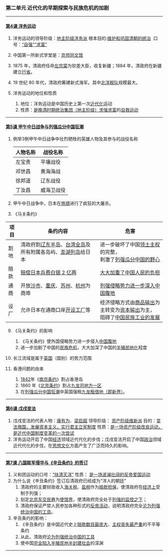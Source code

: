 ### 第二单元 近代化的早期探索与民族危机的加剧

---

#### [第4课 洋务运动](./%E7%AC%AC4%E8%AF%BE%20%E6%B4%8B%E5%8A%A1%E8%BF%90%E5%8A%A8)

1. 洋务运动的领导阶级：<u>地主阶级洋务派</u>
   ​ 根本目的:<u>维护和巩固清朝的统治</u>
   ​ 口号：<u>“自强”“求富”</u>
2. 中国第一所新式学堂是：<u>京师同文馆</u>
3. 1875 年，清政府任命<u>左宗棠</u>为钦差大臣，收复新疆；1884 年，清政府在新疆建立<u>行省</u>。
4. 19 世纪 80 年代，清政府筹建新式海军。其中<u>北洋舰队</u>规模最大。
5. 洋务运动的地位和性质

   1. 地位：洋务运动是中国历史上第一次<u>近代化</u>运动
   2. 性质：<u>是晚清时期统治集团（地主阶级）求强求富</u>的<u>自救运动</u>

---

#### [第5课 甲午中日战争与列强瓜分中国狂潮](./%E7%AC%AC5%E8%AF%BE%20%E7%94%B2%E5%8D%88%E4%B8%AD%E6%97%A5%E6%88%98%E4%BA%89%E4%B8%8E%E5%88%97%E5%BC%BA%E7%93%9C%E5%88%86%E4%B8%AD%E5%9B%BD%E7%8B%82%E6%BD%AE)

1. 例举3例甲午中日战争中壮烈牺牲的英雄人物及其参与的战役名称

   | 人物名称 | 战役名称   |
   | -------- | ---------- |
   | 左宝贵   | 平壤战役   |
   | 邓世昌   | 黄海海战   |
   | 徐邦道   | 辽东战役   |
   | 丁汝昌   | 威海卫战役 |

2. 甲午中日战争中，日本在<u>旅顺</u>进行了疯狂的大屠杀。

3. 《马关条约》

| 项目 | 条约内容                                                     | 危害                                                         |
| ---- | ------------------------------------------------------------ | ------------------------------------------------------------ |
| 割地 | 清政府割<u>辽东半岛</u>、<u>台湾全岛</u>及所有附属各岛屿、<u>澎湖列岛</u>给日本 | 进一步破坏了中国<u>领土主权</u>的完整，<br>刺激了<u>列强瓜分中国的野心</u> |
| 赔款 | <u>赔偿日本兵费白银 2 亿两</u>                               | <u>大大加重了中国人民的负担</u>                              |
| 通商 | 开放<u>沙市</u>、<u>重庆</u>、<u>苏州</u>、<u>杭州</u>为商埠 | <u>列强侵略势力进一步深入中国腹地</u>                        |
| 设厂 | 允许日本在通商口岸<u>开设工厂</u>等                          | 经济侵略方式由<u>商品输出</u>为主转变为<u>资本输出</u>为主，<br>阻碍了<u>中国民族工业的发展</u> |

9. 《马关条约》的影响

   1. 《马关条约》使外国侵略势力进一步侵入<u>中国腹地</u>
   2. 进一步加剧了中国的<u>民族危机</u>，大大加深了中国的<u>半殖民地化</u>程度

10. 长江流域是属于<u>英国</u>（国别）的势力范围
11. 香港问题的由来
      1. <u>1842</u>年《<u>南京条约</u>》割占香港岛
      2. 1860 年《<u>北京条约</u>》割占<u>九龙司地方一区</u>
      3. 在<u>列强瓜分中国狂潮</u>中英国强租<u>九龙租借地（即新界）</u>。

---

#### [第6课 戊戌变法](./%E7%AC%AC6%E8%AF%BE%20%E6%88%8A%E6%88%8C%E5%8F%98%E6%B3%95)

1. 戊戌变法的代表人物：<u>康有为</u>、<u>梁启超</u>
   领导阶级： <u>资产阶级维新派</u>
   目的：<u>变法救国，发展资本主义，实行君主立宪制度</u>
   性质：<u>是一场资产阶级改良运动，是近代中国制度变革的一次尝试</u>
2. 洋务运动开启了中国<u>经济</u>领域近代代化的步伐；戊戌变法开启了中国<u>政治</u>领域近代代化的步伐，在<u>思想文化</u>方面产生了广泛而持久的影响。

---

#### [第7课 八国联军侵华与《辛丑条约》的签订](./%E7%AC%AC7%E8%AF%BE%20%E5%85%AB%E5%9B%BD%E8%81%94%E5%86%9B%E4%BE%B5%E5%8D%8E%E4%B8%8E%E3%80%8A%E8%BE%9B%E4%B8%91%E6%9D%A1%E7%BA%A6%E3%80%8B%E7%9A%84%E7%AD%BE%E8%AE%A2)

1. 义和团运动的口号：<u>“扶清灭洋”</u>
   性质： <u>是一场波澜壮阔的反帝爱国运动</u>
2. 为什么说《辛丑条约》签订后清政府已经成为“洋人的朝廷”
   1. 清政府的主要财政收入<u>海关税</u>、<u>盐税</u>作为<u>赔款担保</u>，使清政府在<u>经济上</u>受制于列强；
   2. 划定<u>北京东交民巷</u>为<u>使馆界</u>，使清政府完全处于<u>列强的监控之下</u>；
   3. 清政府保证严禁人民参加各种形式的<u>反帝活动</u>，说明清政府完全<u>沦为列强统治中国的工具</u>。
3. 辛丑条约的影响：
   1. 《辛丑条约》是中国近代史上<u>赔款数目最庞大</u>、<u>主权丧失最严重</u>的不平等条约
   2. 从此，清政府<u>沦为列强统治中国的工具</u>
   3. 使中国<u>完全陷入半殖民地半封建社会</u>的深渊

---
